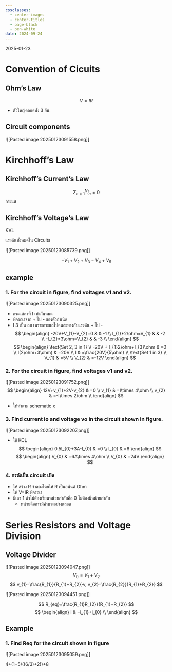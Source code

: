 ```yaml
---
cssclasses:
  - center-images
  - center-titles
  - page-black
  - pen-white
date: 2024-09-24
---
```

2025-01-23

# Convention of Cicuits

## Ohm’s Law
$$
V=IR
$$
- ตัวใหญ่ตลอดทั้ง 3 อัน

## Circuit components

![[Pasted image 20250123091558.png]]

# Kirchhoff’s Law

## Kirchhoff’s Current’s Law

$$
\Sigma^N_{n=1}i_{n}=0
$$
กระแส

## Kirchhoff’s Voltage’s Law
KVL

แรงดันทั้งหมดใน Circuits

![[Pasted image 20250123085739.png]]

$$
-V_{1}+V_{2}+V_{3}-V_{4}+V_{5}
$$

## example

### 1. For the circuit in figure, find voltages v1 and v2.
![[Pasted image 20250123090325.png]]
- กระแสคงที่ I เท่ากันหมด
- พิจรณาจาก + ไป - ของตัวกำเนิด
- I 3 เป็น ลบ เพราะกระแสไปคนล่ะทางกับแรงดัน + ไป -
$$
\begin{align}
-20V+V_{1}-V_{2}=0  & & -1 \\
I_{1}*2\ohm=V_{1}  &  & -2 \\
-I_{2}*3\ohm=V_{2} &  & -3 \\
\end{align}
$$
$$
\begin{align}
 \text{Set 2, 3 in 1} \\
 -20V + I_{1}2\ohm+I_{3}\ohm & =0 \\
 I(2\ohm+3\ohm) & =20V \\
 I & =\frac{20V}{5\ohm} \\
\text{Set 1 in 3} \\
V_{1} & =5V \\
V_{2} & =-12V
\end{align}
$$

### 2. For the circuit in figure, find voltages v1 and v2.
![[Pasted image 20250123091752.png]]
$$
\begin{align}
12V+v_{1}+2V-v_{2} & =0 \\
v_{1} & =I\times 4\ohm \\
v_{2} & =-I\times 2\ohm \\
\end{align}
$$

- ให้ทำตาม schematic x

### 3. Find current io and voltage vo in the circuit shown in figure.
![[Pasted image 20250123092207.png]]

- ใช้ KCL
$$
\begin{align}
0.5I_{0}+3A-I_{0} & =0 \\
I_{0} & =6
\end{align}
$$
$$
\begin{align}
V_{0} & =6A\times 4\ohm \\
V_{0} & =24V
\end{align}
$$

### 4. กรณีเป็น circuit เปิด
- ให้ สร้าง R จำลองโดยให้ R เป็นอนันต์ Ohm
- ให้ V=IR พิจรณา
- มีเลข 1 ตัวไม่ต้องเขียนหน่วยกำกับคือ 0 ไม่ต้องมีหน่วยกำกับ
	- หน่วยคือการมีค่าบางอย่างตลอด
# Series Resistors and Voltage Division

## Voltage Divider

![[Pasted image 20250123094047.png]]
$$
V_{0}=V_{1}+V_{2}
$$
$$
v_{1}=\frac{R_{1}}{R_{1}+R_{2}}v, v_{2}=\frac{R_{2}}{R_{1}+R_{2}}
$$

![[Pasted image 20250123094451.png]]

$$
R_{eq}=\frac{R_{1}R_{2}}{R_{1}+R_{2}}
$$
$$
\begin{align}
i & =i_{1}+i_{0} \\
\end{align}
$$
## Example

### 1. Find Req for the circuit shown in figure
![[Pasted image 20250123095059.png]]

4+(1+5/((6/3)+2))+8